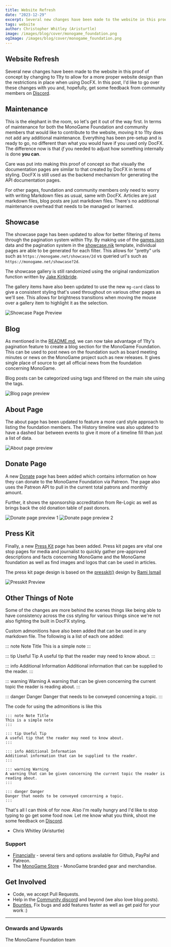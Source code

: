 ```yaml
---
title: Website Refresh
date: "2023-12-29"
excerpt: Several new changes have been made to the website in this proof of concept by changing to 11ty to allow for a more proper website design than the restrictions in place when using DocFX.  In this post, I'd like to go over these changes with you and, hopefully, get some feedback from community members
tags: website
author: Christopher Whitley (Aristurtle)
image: /images/blog/cover/monogame_foundation.png
ogImage: /images/blog/cover/monogame_foundation.png
---
```


## Website Refresh

Several new changes have been made to the website in this proof of concept by changing to 11ty to allow for a more proper website design than the restrictions in place when using DocFX.  In this post, I'd like to go over these changes with you and, hopefully, get some feedback from community members on [Discord](https://discord.gg/monogame). 

## Maintenance

This is the elephant in the room, so let's get it out of the way first.  In terms of maintenance for both the MonoGame Foundation and community members that would like to contribute to the website, moving it to 11ty does not add any additional maintenance.  Everything has been pre-setup and is ready to go, no different than what you would have if you used only DocFX.  The difference now is that *if* you needed to adjust how something internally is done **you can**.  

Care was put into making this proof of concept so that visually the documentation pages are similar to that created by DocFX in terms of styling.  DocFX is still used as the backend mechanism for generating the API documentation pages.

For other pages, foundation and community members only need to worry with writing Markdown files as usual, same with DocFX.  Articles are just markdown files, blog posts are just markdown files.  There's no additional maintenance overhead that needs to be managed or learned.  

## Showcase

The showcase page has been updated to allow for better filtering of items through the pagination system within 11ty. By making use of the [games.json](https://github.com/AristurtleDev/monogame-11ty/blob/main/_data/games.json) data and the pagination system in the [showcase.njk](https://github.com/AristurtleDev/monogame-11ty/blob/main/content/showcase.njk) template, individual pages are able to be generated for each filter.  This allows for "pretty" urls such as `https://monogame.net/showcase/2d` vs queried url's such as `https://monogame.net/showcase?2d`.  

The showcase gallery is still randomized using the original randomization function written by [Jake Kirkbride](https://github.com/JakeLegendXIII).  

The gallery items have also been updated to use the new `mg-card` class to give a consistent styling that's used throughout on various other pages as we'll see.  This allows for brightness transitions when moving the mouse over a gallery item to highlight it as the selection.  

![Showcase Page Preview](images/showcase-preview.png)

## Blog

As mentioned in the [README.md](https://github.com/AristurtleDev/monogame-11ty/blob/main/README.md), we can now take advantage of 11ty's pagination feature to create a blog section for the MonoGame Foundation.  This can be used to post news on the foundation such as board meeting minutes or news on the MonoGame project such as new releases.  It gives single place of source to get all official news from the foundation concerning MonoGame. 

Blog posts can be categorized using tags and filtered on the main site using the tags.

![Blog page preview](images/blog-preview.png)

## About Page

The about page has been updated to feature a more card style approach to listing the foundation members.  The History timeline was also updated to have a dashed bar between events to give it more of a timeline fill than just a list of data.

![About page preview](images/about-preview.png)

## Donate Page

A new [Donate](https://mgdocs.aristurtle.net/donate) page has been added which contains information on how they can donate to the MonoGame Foundation via Patreon. The page also uses the Patreon API to pull in the current total patrons and monthly amount. 

Further, it shows the sponsorship accreditation from Re-Logic as well as brings back the old donation table of past donors.

![Donate page preview 1](images/donate-preview-1.png)
![Donate page preview 2](images/donate-preview-2.png)

## Press Kit

Finally, a new [Press Kit](https://mgdocs.aristurtle.net/presskit) page has been added.  Press kit pages are vital one stop pages for media and journalist to quickly gather pre-approved descriptions and facts concerning MonoGame and the MonoGame foundation as well as find images and logos that can be used in articles.  

The press kit page design is based on the [presskit()](https://dopresskit.com/) design by [Rami Ismail](https://twitter.com/tha_rami)

![Presskit Preview](images/presskit-preview.png)

## Other Things of Note

Some of the changes are more behind the scenes things like being able to have consistency across the css styling for various things since we're not also fighting the built in DocFX styling.

Custom admonitions have also been added that can be used in any markdown file. The following is a list of each one added:

::: note Note Title
This is a simple note
:::

::: tip Useful Tip
A useful tip that the reader may need to know about.
:::

::: info Additional Information
Additional information that can be supplied to the reader.
:::

::: warning Warning
A warning that can be given concerning the current topic the reader is reading about.
:::

::: danger Danger
Danger that needs to be conveyed concerning a topic.
:::

The code for using the admonitions is like this

```
::: note Note Title
This is a simple note
:::

::: tip Useful Tip
A useful tip that the reader may need to know about.
:::

::: info Additional Information
Additional information that can be supplied to the reader.
:::

::: warning Warning
A warning that can be given concerning the current topic the reader is reading about.
:::

::: danger Danger
Danger that needs to be conveyed concerning a topic.
:::
```

That's all I can think of for now. Also I'm really hungry and I'd like to stop typing to go get some food now.  Let me know what you think, shoot me some feedback on [Discord](https://discord.gg/monogame).

- Chris Whitley (Aristurtle)

### Support

- [Financially](https://monogame.net/donate/) - several tiers and options available for Github, PayPal and Patreon.
- The [MonoGame Store](https://store.monogame.net) - MonoGame branded gear and merchandise.

## Get Involved

- Code, we accept Pull Requests.
- Help in the [Community discord](https://discord.gg/monogame) and beyond (we also love blog posts).
- [Bounties](https://github.com/MonoGame/MonoGame/issues/8120), Fix bugs and add features faster as well as get paid for your work :)

---

### Onwards and Upwards

The MonoGame Foundation team